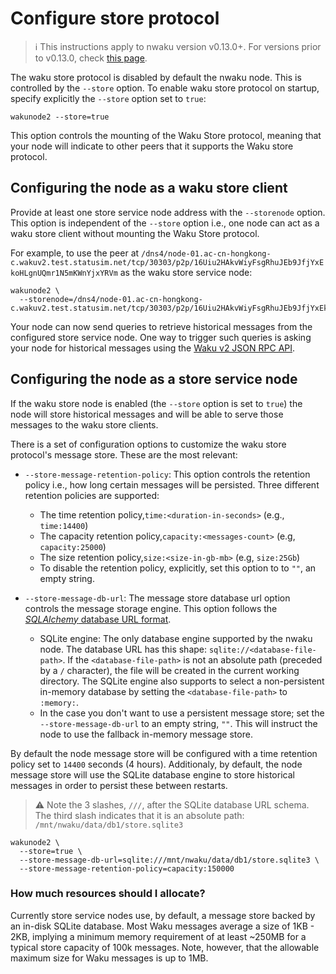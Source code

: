 # Configure store protocol

> :information_source: This instructions apply to nwaku version v0.13.0+. For versions prior to v0.13.0, check [this page](./configure-store-v0.12.0.md).

The waku store protocol is disabled by default the nwaku node.
This is controlled by the `--store` option. To enable waku store protocol on startup, specify explicitly the `--store` option set to `true`:

```shell
wakunode2 --store=true
```

This option controls the mounting of the Waku Store protocol, meaning that your node will indicate to other peers that it supports the Waku store protocol.

## Configuring the node as a waku store client

Provide at least one store service node address with the `--storenode` option. This option is independent of the `--store` option i.e., one node can act as a waku store client without mounting the Waku Store protocol.

For example, to use the peer at `/dns4/node-01.ac-cn-hongkong-c.wakuv2.test.statusim.net/tcp/30303/p2p/16Uiu2HAkvWiyFsgRhuJEb9JfjYxEkoHLgnUQmr1N5mKWnYjxYRVm` as the waku store service node:

```shell
wakunode2 \
  --storenode=/dns4/node-01.ac-cn-hongkong-c.wakuv2.test.statusim.net/tcp/30303/p2p/16Uiu2HAkvWiyFsgRhuJEb9JfjYxEkoHLgnUQmr1N5mKWnYjxYRVm
```

Your node can now send queries to retrieve historical messages
from the configured store service node. One way to trigger such queries is asking your node for historical messages using the [Waku v2 JSON RPC API](https://rfc.vac.dev/spec/16/).

## Configuring the node as a store service node

If the waku store node is enabled (the `--store` option is set to `true`) the node will store historical messages and will be able to serve those messages to the waku store clients.

There is a set of configuration options to customize the waku store protocol's message store. These are the most relevant:

* `--store-message-retention-policy`: This option controls the retention policy i.e., how long certain messages will be persisted. Three different retention policies are supported:
  + The time retention policy,`time:<duration-in-seconds>` (e.g., `time:14400`)
  + The capacity retention policy,`capacity:<messages-count>` (e.g, `capacity:25000`)
  + The size retention policy,`size:<size-in-gb-mb>` (e.g, `size:25Gb`)
  + To disable the retention policy, explicitly, set this option to to `""`, an empty string.
* `--store-message-db-url`: The message store database url option controls the message storage engine. This option follows the [_SQLAlchemy_ database URL format](https://docs.sqlalchemy.org/en/14/core/engines.html#database-urls).

  + SQLite engine: The only database engine supported by the nwaku node. The database URL has this shape: `sqlite://<database-file-path>`. If the `<database-file-path>` is not an absolute path (preceded by a `/` character), the file will be created in the current working directory. The SQLite engine also supports to select a non-persistent in-memory database by setting the `<database-file-path>` to `:memory:`.
  + In the case you don't want to use a persistent message store; set the `--store-message-db-url` to an empty string, `""`. This will instruct the node to use the fallback in-memory message store.

By default the node message store will be configured with a time retention policy set to `14400` seconds (4 hours). Additionaly, by default, the node message store will use the SQLite database engine to store historical messages in order to persist these between restarts. 

> :warning: Note the 3 slashes, `///`,  after the SQLite database URL schema. The third slash indicates that it is an absolute path: `/mnt/nwaku/data/db1/store.sqlite3`

```shell
wakunode2 \
  --store=true \
  --store-message-db-url=sqlite:///mnt/nwaku/data/db1/store.sqlite3 \
  --store-message-retention-policy=capacity:150000
```

### How much resources should I allocate?

Currently store service nodes use, by default, a message store backed by an in-disk SQLite database. Most Waku messages average a size of 1KB - 2KB, implying a minimum memory requirement of at least ~250MB
for a typical store capacity of 100k messages. Note, however, that the allowable maximum size for Waku messages is up to 1MB.